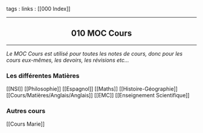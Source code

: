 tags : 
links : [[000 Index]]

****

<h2 style="text-align: center;"> 010 MOC Cours </h2>

****


*Le MOC Cours est utilisé pour toutes les notes de cours, donc pour les cours eux-mêmes, les devoirs, les révisions etc...*


### Les différentes Matières

[[NSI]]
[[Philosophie]]
[[Espagnol]]
[[Maths]]
[[Histoire-Géographie]]
[[Cours/Matières/Anglais/Anglais]]
[[EMC]]
[[Enseignement Scientifique]]


### Autres cours

[[Cours Marie]]